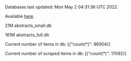 Databases last updated: Mon May  2 04:31:36 UTC 2022. 

Available [here](https://github.com/cbeauhilton/ash-db/releases).


21M	abstracts_small.db

161M	abstracts_full.db

Current number of items in db:
[{"count(*)": 96904}]

Current number of scraped items in db:
[{"count(*)": 17092}]
